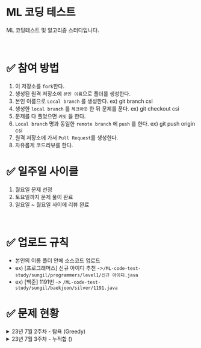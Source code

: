 # ML 코딩 테스트

ML 코딩테스트 및 알고리즘 스터디입니다.  

<br />

# ✅ 참여 방법

1. 이 저장소를 `fork`한다.
2. 생성된 원격 저장소에 `본인 이름`으로 폴더를 생성한다.
3. 본인 이름으로 `Local branch` 를 생성한다. ex) git branch csi
4. 생성한 `local branch` 를 `체크아웃` 한 뒤 문제를 푼다. ex) git checkout csi
5. 문제를 다 풀었으면 `커밋` 을 한다.
6. `Local branch` 명과 동일한 `remote branch` 에 `push` 를 한다. ex) git push origin csi
7. 원격 저장소에 가서 `Pull Request`를 생성한다.
8. 자유롭게 코드리뷰를 한다.

# ✅ 일주일 사이클

1. 월요일 문제 선정
2. 토요일까지 문제 풀이 완료
3. 일요일 ~ 월요일 사이에 리뷰 완료

<br />

# ✅ 업로드 규칙
- 본인의 이름 폴더 안에 소스코드 업로드  
- ex) [프로그래머스] 신규 아이디 추천 ->`/ML-code-test-study/sungil/programmers/level1/신규 아이디.java`
- ex) [백준] 1191번 -> `/ML-code-test-study/sungil/baekjoon/silver/1191.java`

# ✅ 문제 현황

<details>
  <summary>23년 7월 2주차 - 탐욕 (Greedy)</summary>
    
  1. [체육복](https://school.programmers.co.kr/learn/courses/30/lessons/42862)
  2. [구명보트](https://school.programmers.co.kr/learn/courses/30/lessons/42885)
  3. [큰 수 만들기](https://school.programmers.co.kr/learn/courses/30/lessons/42883)
</details>
<details>
  <summary>23년 7월 3주차 - 누적합 ()</summary>
  
  1. [구간 합 구하기](https://www.acmicpc.net/problem/11659)
  2. [컬러볼](https://www.acmicpc.net/problem/10800)
  3. [파괴되지 않은 건물](https://school.programmers.co.kr/learn/courses/30/lessons/92344)
  4. [[Optional] 광고 삽입](https://school.programmers.co.kr/learn/courses/30/lessons/72414)
</details>
